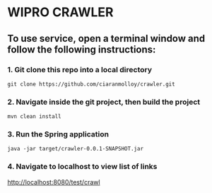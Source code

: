 # WIPRO CRAWLER

## To use service, open a terminal window and follow the following instructions:

### 1. Git clone this repo into a local directory
```
git clone https://github.com/ciaranmolloy/crawler.git
```

### 2. Navigate inside the git project, then build the project
```
mvn clean install
```

### 3. Run the Spring application
```
java -jar target/crawler-0.0.1-SNAPSHOT.jar
```

### 4. Navigate to localhost to view  list of links

[http://localhost:8080/test/crawl](http://localhost:8080/test/crawl)

